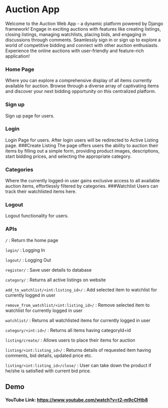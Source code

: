 # Auction App

Welcome to the Auction Web App - a dynamic platform powered by Django framework! Engage in exciting auctions with features like creating listings, closing listings, managing watchlists, placing bids, and engaging in discussions through comments. Seamlessly sign in or sign up to explore a world of competitive bidding and connect with other auction enthusiasts. Experience the online auctions with user-friendly and feature-rich application!

### Home Page 
Where you can explore a comprehensive display of all items currently available for auction. Browse through a diverse array of captivating items and discover your next bidding opportunity on this centralized platform.
### Sign up 
Sign up page for users.
### Login 
Login Page for users.
After login users will be redirected to Active Listing page.
###Create Listing 
The page offers users the ability to auction their items by filling out a simple form, providing product images, descriptions, start bidding prices, and selecting the appropriate category.
### Categories
Where the currently logged-in user gains exclusive access to all available auction items, effortlessly filtered by categories.
###Watchlist
Users can track their watchlisted items here.
### Logout 
Logout functionality for users.

### APIs

`/` : Return the home page

`login/` : Logging In

`logout/` : Logging Out

`register/` : Save user details to database

`category/` : Returns all active listings on website

`add_to_watchlist/<int:listing_id>/` : Add selected item to watchlist for currently logged in user

`remove_from_watchlist/<int:listing_id>/` : Remove selected item to watchlist for currently logged in user

`watchlist/` : Returns all watchlisted items for currently logged in user

`category/<int:id>/` : Returns all items having categoryId=id

`listing/create/` : Allows users to place their items for auction

`listing/<int:listing_id>/` : Returns details of requested item having comments, bid details, updated price etc.

`listing/<int:listing_id>/close/` : User can take down the product if he/she is satisfied with current bid price.

## **Demo**

#### YouTube Link: https://www.youtube.com/watch?v=t2-m9cCHtb8
